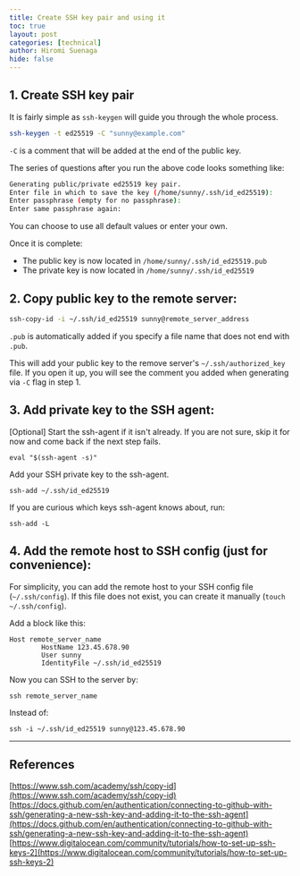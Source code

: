 ```yaml
---
title: Create SSH key pair and using it
toc: true
layout: post
categories: [technical]
author: Hiromi Suenaga
hide: false
---
```


## 1. Create SSH key pair

It is fairly simple as `ssh-keygen` will guide you through the whole process. 

```bash
ssh-keygen -t ed25519 -C "sunny@example.com"
```
`-C` is a comment that will be added at the end of the public key.

The series of questions after you run the above code looks something like:

```bash
Generating public/private ed25519 key pair.
Enter file in which to save the key (/home/sunny/.ssh/id_ed25519):
Enter passphrase (empty for no passphrase):
Enter same passphrase again:
```

You can choose to use all default values or enter your own. 

Once it is complete:
- The public key is now located in `/home/sunny/.ssh/id_ed25519.pub`
- The private key is now located in `/home/sunny/.ssh/id_ed25519`

## 2. Copy public key to the remote server:

```bash
ssh-copy-id -i ~/.ssh/id_ed25519 sunny@remote_server_address 
```
`.pub` is automatically added if you specify a file name that does not end with `.pub`. 

This will add your public key to the remove server's `~/.ssh/authorized_key` file. If you open it up, you will see the comment you added when generating via `-C` flag in step 1.

## 3. Add private key to the SSH agent:

[Optional] Start the ssh-agent if it isn't already. If you are not sure, skip it for now and come back if the next step fails.
```
eval "$(ssh-agent -s)"
```

Add your SSH private key to the ssh-agent.
```
ssh-add ~/.ssh/id_ed25519
```

If you are curious which keys ssh-agent knows about, run:
```
ssh-add -L
```

## 4. Add the remote host to SSH config (just for convenience):
For simplicity, you can add the remote host to your SSH config file (`~/.ssh/config`). If this file does not exist, you can create it manually (`touch ~/.ssh/config`).

Add a block like this:

```
Host remote_server_name
        HostName 123.45.678.90
        User sunny
        IdentityFile ~/.ssh/id_ed25519
```

Now you can SSH to the server by:

```
ssh remote_server_name
```

Instead of:

```
ssh -i ~/.ssh/id_ed25519 sunny@123.45.678.90
```

---

## References
[https://www.ssh.com/academy/ssh/copy-id](https://www.ssh.com/academy/ssh/copy-id)
[https://docs.github.com/en/authentication/connecting-to-github-with-ssh/generating-a-new-ssh-key-and-adding-it-to-the-ssh-agent](https://docs.github.com/en/authentication/connecting-to-github-with-ssh/generating-a-new-ssh-key-and-adding-it-to-the-ssh-agent)
[https://www.digitalocean.com/community/tutorials/how-to-set-up-ssh-keys-2](https://www.digitalocean.com/community/tutorials/how-to-set-up-ssh-keys-2)